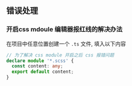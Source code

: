 ## 错误处理
### 开启css mdoule 编辑器报红线的解决办法
在项目中任意位置创建一个 `.ts` 文件, 填入以下内容

```ts
// 为了解决 css module 开启之后 css 报错问题
declare module '*.scss' { 
  const content: any; 
  export default content;
}
```